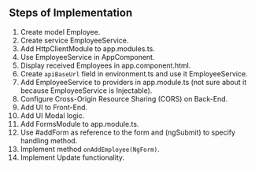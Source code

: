 Steps of Implementation
-----------------------

1. Create model Employee.
2. Create service EmployeeService.
3. Add HttpClientModule to app.modules.ts.
4. Use EmployeeService in AppComponent.
5. Display received Employees in app.component.html.
6. Create `apiBaseUrl` field in environment.ts and use it EmployeeService.
7. Add EmployeeService to providers in app.module.ts (not sure about it because EmployeeService is Injectable).
8. Configure Cross-Origin Resource Sharing (CORS) on Back-End.
9. Add UI to Front-End.
10. Add UI Modal logic.
11. Add FormsModule to app.module.ts.
12. Use #addForm as reference to the form and (ngSubmit) to specify handling method.
13. Implement method `onAddEmployee(NgForm)`.
14. Implement Update functionality.
